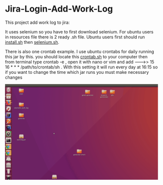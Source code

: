 # Jira-Login-Add-Work-Log
This project add work log to jira:

It uses selenium so you have to first download selenium. For ubuntu users in resources file there is 2 ready .sh file. Ubuntu users first should run [install.sh](https://github.com/ilkerbfl/Jira-Login-Add-Work-Log/blob/master/src/main/resources/install_selenium.sh)  then [selenium.sh](https://github.com/ilkerbfl/Jira-Login-Add-Work-Log/blob/master/src/main/resources/start_chrome_for_selenium.sh).

There is also one crontab example. I use ubuntu crontabs for daily running this jar by this. you should locate this [crontab.sh](https://github.com/ilkerbfl/Jira-Login-Add-Work-Log/blob/master/src/main/resources/crontab.sh) to your computer then from terminal type crontab -e , open it with nano or vim and add --->>   15 16 * * *  /path/to/crontab/sh . With this setting it will run every day at 16:15 so if you want to change the time which jar runs you must make necessary changes

![](https://github.com/ilkerbfl/Jira-Login-Add-Work-Log/blob/master/src/main/resources/work-log.gif)
